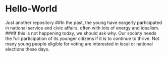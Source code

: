 # Hello-World
Just another repository
##In the past, the young have eargerly participated in national service and civic affairs, often with lots of energy and idealism.
###If this is not happening today, we should ask why. Our society needs the full participation of its younger citizens if it is to continue to thrive.
Not many young people eligible for voting are interested in local or national elections these days.
